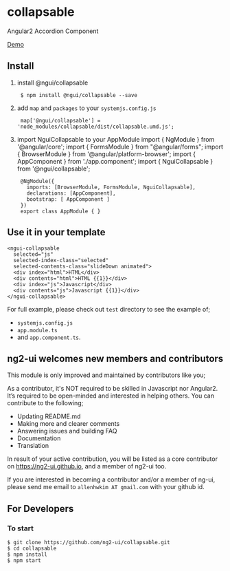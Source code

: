 # collapsable
Angular2 Accordion Component 

<a href="https://rawgit.com/ng2-ui/collapsable/master/app/index.html">
  Demo
</a>

## Install

1. install @ngui/collapsable

        $ npm install @ngui/collapsable --save

2. add `map` and `packages` to your `systemjs.config.js`

        map['@ngui/collapsable'] = 'node_modules/collapsable/dist/collapsable.umd.js';

3. import NguiCollapsable to your AppModule
        import { NgModule } from '@angular/core';
        import { FormsModule } from "@angular/forms";
        import { BrowserModule  } from '@angular/platform-browser';
        import { AppComponent } from './app.component';
        import { NguiCollapsable } from '@ngui/collapsable';
        
        @NgModule({
          imports: [BrowserModule, FormsModule, NguiCollapsable],
          declarations: [AppComponent],
          bootstrap: [ AppComponent ]
        })
        export class AppModule { }

## Use it in your template
 
    <ngui-collapsable
      selected="js"
      selected-index-class="selected"
      selected-contents-class="slideDown animated">
      <div index="html">HTML</div>
      <div contents="html">HTML {{1}}</div>
      <div index="js">Javascript</div>
      <div contents="js">Javascript {{1}}</div>
    </ngui-collapsable>
         
For full example, please check out `test` directory to see the example of;

  - `systemjs.config.js`
  - `app.module.ts`
  -  and `app.component.ts`.

## **ng2-ui** welcomes new members and contributors

This module is only improved and maintained by contributors like you;

As a contributor, it's NOT required to be skilled in Javascript nor Angular2. 
It’s required to be open-minded and interested in helping others.
You can contribute to the following;

  * Updating README.md
  * Making more and clearer comments
  * Answering issues and building FAQ
  * Documentation
  * Translation

In result of your active contribution, you will be listed as a core contributor
on https://ng2-ui.github.io, and a member of ng2-ui too.

If you are interested in becoming a contributor and/or a member of ng-ui,
please send me email to `allenhwkim AT gmail.com` with your github id. 

## For Developers

### To start

    $ git clone https://github.com/ng2-ui/collapsable.git
    $ cd collapsable
    $ npm install
    $ npm start

